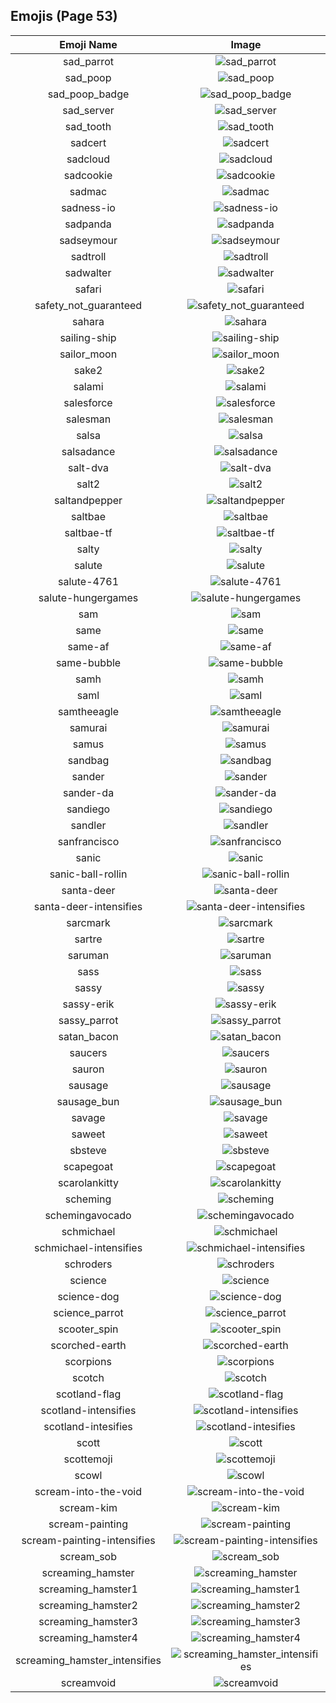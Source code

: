
  ## Emojis (Page 53)
  |Emoji Name|Image|
  | :-: | :-: |
  |sad_parrot| ![sad_parrot](/output/sad_parrot.gif)|
  |sad_poop| ![sad_poop](/output/sad_poop.png)|
  |sad_poop_badge| ![sad_poop_badge](/output/sad_poop_badge.png)|
  |sad_server| ![sad_server](/output/sad_server.png)|
  |sad_tooth| ![sad_tooth](/output/sad_tooth.png)|
  |sadcert| ![sadcert](/output/sadcert.png)|
  |sadcloud| ![sadcloud](/output/sadcloud.png)|
  |sadcookie| ![sadcookie](/output/sadcookie.png)|
  |sadmac| ![sadmac](/output/sadmac.jpg)|
  |sadness-io| ![sadness-io](/output/sadness-io.jpg)|
  |sadpanda| ![sadpanda](/output/sadpanda.png)|
  |sadseymour| ![sadseymour](/output/sadseymour.png)|
  |sadtroll| ![sadtroll](/output/sadtroll.png)|
  |sadwalter| ![sadwalter](/output/sadwalter.png)|
  |safari| ![safari](/output/safari.png)|
  |safety_not_guaranteed| ![safety_not_guaranteed](/output/safety_not_guaranteed.png)|
  |sahara| ![sahara](/output/sahara.png)|
  |sailing-ship| ![sailing-ship](/output/sailing-ship.png)|
  |sailor_moon| ![sailor_moon](/output/sailor_moon.png)|
  |sake2| ![sake2](/output/sake2.jpg)|
  |salami| ![salami](/output/salami.png)|
  |salesforce| ![salesforce](/output/salesforce.png)|
  |salesman| ![salesman](/output/salesman.jpg)|
  |salsa| ![salsa](/output/salsa.png)|
  |salsadance| ![salsadance](/output/salsadance)|
  |salt-dva| ![salt-dva](/output/salt-dva.jpg)|
  |salt2| ![salt2](/output/salt2.png)|
  |saltandpepper| ![saltandpepper](/output/saltandpepper.jpg)|
  |saltbae| ![saltbae](/output/saltbae.png)|
  |saltbae-tf| ![saltbae-tf](/output/saltbae-tf.gif)|
  |salty| ![salty](/output/salty.gif)|
  |salute| ![salute](/output/salute.png)|
  |salute-4761| ![salute-4761](/output/salute-4761.png)|
  |salute-hungergames| ![salute-hungergames](/output/salute-hungergames.png)|
  |sam| ![sam](/output/sam.jpg)|
  |same| ![same](/output/same.png)|
  |same-af| ![same-af](/output/same-af.png)|
  |same-bubble| ![same-bubble](/output/same-bubble.gif)|
  |samh| ![samh](/output/samh)|
  |saml| ![saml](/output/saml.png)|
  |samtheeagle| ![samtheeagle](/output/samtheeagle.jpg)|
  |samurai| ![samurai](/output/samurai.png)|
  |samus| ![samus](/output/samus.gif)|
  |sandbag| ![sandbag](/output/sandbag.png)|
  |sander| ![sander](/output/sander.png)|
  |sander-da| ![sander-da](/output/sander-da.png)|
  |sandiego| ![sandiego](/output/sandiego.png)|
  |sandler| ![sandler](/output/sandler.png)|
  |sanfrancisco| ![sanfrancisco](/output/sanfrancisco.png)|
  |sanic| ![sanic](/output/sanic.gif)|
  |sanic-ball-rollin| ![sanic-ball-rollin](/output/sanic-ball-rollin.gif)|
  |santa-deer| ![santa-deer](/output/santa-deer.png)|
  |santa-deer-intensifies| ![santa-deer-intensifies](/output/santa-deer-intensifies.gif)|
  |sarcmark| ![sarcmark](/output/sarcmark.jpg)|
  |sartre| ![sartre](/output/sartre.png)|
  |saruman| ![saruman](/output/saruman)|
  |sass| ![sass](/output/sass.png)|
  |sassy| ![sassy](/output/sassy)|
  |sassy-erik| ![sassy-erik](/output/sassy-erik.png)|
  |sassy_parrot| ![sassy_parrot](/output/sassy_parrot.gif)|
  |satan_bacon| ![satan_bacon](/output/satan_bacon.png)|
  |saucers| ![saucers](/output/saucers.png)|
  |sauron| ![sauron](/output/sauron.jpg)|
  |sausage| ![sausage](/output/sausage)|
  |sausage_bun| ![sausage_bun](/output/sausage_bun.png)|
  |savage| ![savage](/output/savage.jpg)|
  |saweet| ![saweet](/output/saweet.png)|
  |sbsteve| ![sbsteve](/output/sbsteve.png)|
  |scapegoat| ![scapegoat](/output/scapegoat.png)|
  |scarolankitty| ![scarolankitty](/output/scarolankitty.png)|
  |scheming| ![scheming](/output/scheming.jpg)|
  |schemingavocado| ![schemingavocado](/output/schemingavocado.jpg)|
  |schmichael| ![schmichael](/output/schmichael.png)|
  |schmichael-intensifies| ![schmichael-intensifies](/output/schmichael-intensifies.gif)|
  |schroders| ![schroders](/output/schroders.png)|
  |science| ![science](/output/science)|
  |science-dog| ![science-dog](/output/science-dog)|
  |science_parrot| ![science_parrot](/output/science_parrot.gif)|
  |scooter_spin| ![scooter_spin](/output/scooter_spin.gif)|
  |scorched-earth| ![scorched-earth](/output/scorched-earth.jpg)|
  |scorpions| ![scorpions](/output/scorpions.png)|
  |scotch| ![scotch](/output/scotch.png)|
  |scotland-flag| ![scotland-flag](/output/scotland-flag.png)|
  |scotland-intensifies| ![scotland-intensifies](/output/scotland-intensifies.gif)|
  |scotland-intesifies| ![scotland-intesifies](/output/scotland-intesifies.gif)|
  |scott| ![scott](/output/scott.png)|
  |scottemoji| ![scottemoji](/output/scottemoji.jpg)|
  |scowl| ![scowl](/output/scowl.jpg)|
  |scream-into-the-void| ![scream-into-the-void](/output/scream-into-the-void.gif)|
  |scream-kim| ![scream-kim](/output/scream-kim.jpg)|
  |scream-painting| ![scream-painting](/output/scream-painting.png)|
  |scream-painting-intensifies| ![scream-painting-intensifies](/output/scream-painting-intensifies.gif)|
  |scream_sob| ![scream_sob](/output/scream_sob.png)|
  |screaming_hamster| ![screaming_hamster](/output/screaming_hamster.png)|
  |screaming_hamster1| ![screaming_hamster1](/output/screaming_hamster1.png)|
  |screaming_hamster2| ![screaming_hamster2](/output/screaming_hamster2.png)|
  |screaming_hamster3| ![screaming_hamster3](/output/screaming_hamster3.png)|
  |screaming_hamster4| ![screaming_hamster4](/output/screaming_hamster4.png)|
  |screaming_hamster_intensifies| ![screaming_hamster_intensifies](/output/screaming_hamster_intensifies.gif)|
  |screamvoid| ![screamvoid](/output/screamvoid.png)|
  